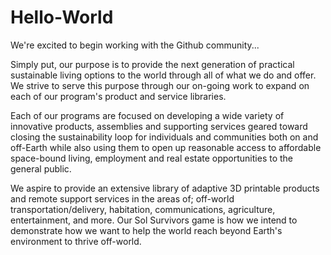 # Hello-World

We're excited to begin working with the Github community...

Simply put, our purpose is to provide the next generation of practical sustainable living options to the world through all of what we do and offer. We strive to serve this purpose through our on-going work to expand on each of our program's product and service libraries.

Each of our programs are focused on developing a wide variety of innovative products, assemblies and supporting services geared toward closing the sustainability loop for individuals and communities both on and off-Earth while also using them to open up reasonable access to affordable space-bound living, employment and real estate opportunities to the general public.

We aspire to provide an extensive library of adaptive 3D printable products and remote support services in the areas of; off-world transportation/delivery, habitation, communications, agriculture, entertainment, and more. Our Sol Survivors game is how we intend to demonstrate how we want to help the world reach beyond Earth's environment to thrive off-world.
